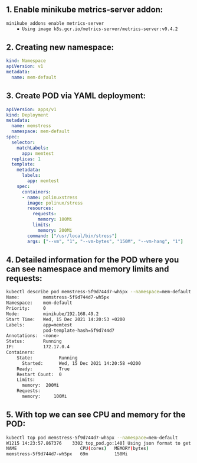 ## 1. Enable minikube metrics-server addon:
```bash
minikube addons enable metrics-server
    ▪ Using image k8s.gcr.io/metrics-server/metrics-server:v0.4.2
```
## 2. Creating new namespace:
```YAML
kind: Namespace
apiVersion: v1
metadata:
  name: mem-default
```
## 3. Create POD via YAML deployment:
```YAML
apiVersion: apps/v1
kind: Deployment
metadata:
  name: memstress
  namespace: mem-default
spec:
  selector:
    matchLabels:
      app: memtest
  replicas: 1
  template:
    metadata:
      labels:
        app: memtest
    spec:
      containers:
      - name: polinuxstress
        image: polinux/stress
        resources:
          requests:
            memory: 100Mi
          limits:
            memory: 200Mi
        command: ["/usr/local/bin/stress"]
        args: ["--vm", "1", "--vm-bytes", "150M", "--vm-hang", "1"]
```
## 4. Detailed information for the POD where you can see namespace and memory limits and requests:
```bash
kubectl describe pod memstress-5f9d744d7-wh5px --namespace=mem-default
Name:         memstress-5f9d744d7-wh5px
Namespace:    mem-default
Priority:     0
Node:         minikube/192.168.49.2
Start Time:   Wed, 15 Dec 2021 14:20:53 +0200
Labels:       app=memtest
              pod-template-hash=5f9d744d7
Annotations:  <none>
Status:       Running
IP:           172.17.0.4
Containers:
    State:          Running
      Started:      Wed, 15 Dec 2021 14:20:58 +0200
    Ready:          True
    Restart Count:  0
    Limits:
      memory:  200Mi
    Requests:
      memory:     100Mi
```
## 5. With top we can see CPU and memory for the POD:
```bash
kubectl top pod memstress-5f9d744d7-wh5px --namespace=mem-default 
W1215 14:23:57.867376    3302 top_pod.go:140] Using json format to get metrics. Next release will switch to protocol-buffers, switch early by passing --use-protocol-buffers flag
NAME                        CPU(cores)   MEMORY(bytes)   
memstress-5f9d744d7-wh5px   69m          150Mi           
```